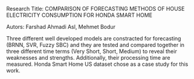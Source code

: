 Research Title: COMPARISON OF FORECASTING METHODS OF HOUSE ELECTRICITY CONSUMPTION FOR HONDA SMART HOME

Autors: Farshad Ahmadi Asl, Mehmet Bodur

Three different well developed models are constracted for forecasting (BRNN, SVR, Fuzzy SBC) and they are tested and compared together in three different time terms (Very Short, Short, Medium) to reveal their weaknesses and strengths. Additionally, their processing time are measured. Honda Smart Home US dataset chose as a case study for this work.
